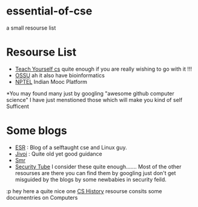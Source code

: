 # essential-of-cse
a small resourse list
# Resourse List
* [Teach Yourself cs](https://teachyourselfcs.com) quite enough if you are really wishing to go with it !!!
* [OSSU](https://github.com/ossu/) ah it also have bioinformatics 
* [NPTEL](https://nptel.ac.in) Indian Mooc Platform 

*You may found many just by googling "awesome github computer science" I have just menstioned those which will make you kind of self Sufficent 
# Some blogs 
* [ESR](http:www.catb.org/~esr) : Blog of a selftaught cse and Linux guy. 
* [Jivoi](https://jivoi.github.io/2015/06/19/oscp-prepare/) : Quite old yet good guidance 
* [Smr](https://www.smr.co.in)
* [Security Tube](http://securitytube.net)
I consider these quite enough.......
Most of the other resourses are there you can find them by googling just don't get misguided by the blogs by some newbabies in security feild. 

:p hey here a quite nice one [CS History](https://github.com/watson/awesome-computer-history) resourse consits some documentries on Computers
